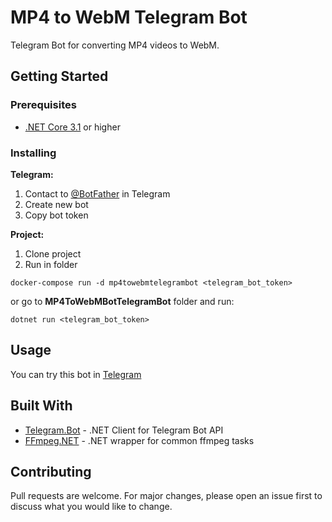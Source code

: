 # MP4 to WebM Telegram Bot

Telegram Bot for converting MP4 videos to WebM. 

## Getting Started
### Prerequisites

- [.NET Core 3.1](https://dotnet.microsoft.com/download) or higher

### Installing

**Telegram:**
1. Contact to [@BotFather](https://t.me/BotFather) in Telegram
2. Create new bot
3. Copy bot token

**Project:**
1. Clone project
2. Run in folder
```
docker-compose run -d mp4towebmtelegrambot <telegram_bot_token>
```
or go to **MP4ToWebMBotTelegramBot** folder and run:
```
dotnet run <telegram_bot_token>
```


## Usage

You can try this bot in [Telegram](https://t.me/MP4ToWebMBot)


## Built With

* [Telegram.Bot](https://github.com/TelegramBots/Telegram.Bot) - .NET Client for Telegram Bot API
* [FFmpeg.NET](https://github.com/cmxl/FFmpeg.NET) - .NET wrapper for common ffmpeg tasks

## Contributing
Pull requests are welcome. For major changes, please open an issue first to discuss what you would like to change.